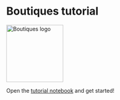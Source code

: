 # Boutiques tutorial

<img src="http://boutiques.github.io/images/logo.png" width="150" alt="Boutiques logo"/>

Open the [tutorial notebook](https://github.com/boutiques/boutiques-tutorial/blob/master/notebooks/boutiques-tutorial.ipynb) and get started!
